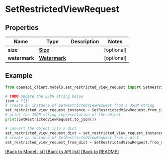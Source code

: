 # SetRestrictedViewRequest


## Properties

Name | Type | Description | Notes
------------ | ------------- | ------------- | -------------
**size** | [**Size**](Size.md) |  | [optional] 
**watermark** | [**Watermark**](Watermark.md) |  | [optional] 

## Example

```python
from openapi_client.models.set_restricted_view_request import SetRestrictedViewRequest

# TODO update the JSON string below
json = "{}"
# create an instance of SetRestrictedViewRequest from a JSON string
set_restricted_view_request_instance = SetRestrictedViewRequest.from_json(json)
# print the JSON string representation of the object
print(SetRestrictedViewRequest.to_json())

# convert the object into a dict
set_restricted_view_request_dict = set_restricted_view_request_instance.to_dict()
# create an instance of SetRestrictedViewRequest from a dict
set_restricted_view_request_from_dict = SetRestrictedViewRequest.from_dict(set_restricted_view_request_dict)
```
[[Back to Model list]](../README.md#documentation-for-models) [[Back to API list]](../README.md#documentation-for-api-endpoints) [[Back to README]](../README.md)


